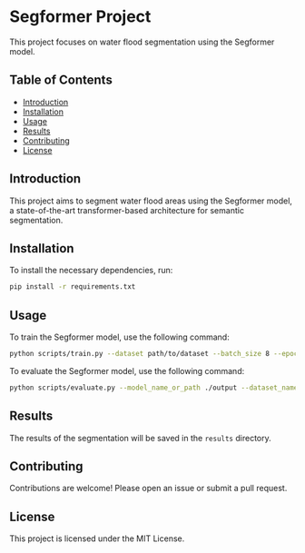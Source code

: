 
# Segformer Project

This project focuses on water flood segmentation using the Segformer model.

## Table of Contents
- [Introduction](#introduction)
- [Installation](#installation)
- [Usage](#usage)
- [Results](#results)
- [Contributing](#contributing)
- [License](#license)

## Introduction
This project aims to segment water flood areas using the Segformer model, a state-of-the-art transformer-based architecture for semantic segmentation.

## Installation
To install the necessary dependencies, run:
```bash
pip install -r requirements.txt
```

## Usage
To train the Segformer model, use the following command:
```bash
python scripts/train.py --dataset path/to/dataset --batch_size 8 --epochs 10 --learning_rate 5e-5 --output_dir ./output
```

To evaluate the Segformer model, use the following command:
```bash
python scripts/evaluate.py --model_name_or_path ./output --dataset_name path/to/dataset --batch_size 8
```

## Results
The results of the segmentation will be saved in the `results` directory.

## Contributing
Contributions are welcome! Please open an issue or submit a pull request.

## License
This project is licensed under the MIT License.
```

